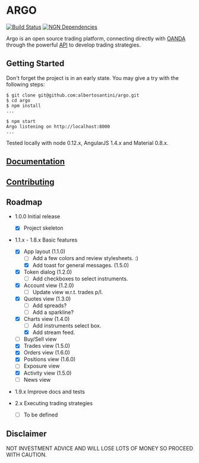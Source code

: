 # ARGO

[![Build Status](https://travis-ci.org/albertosantini/argo.png)](https://travis-ci.org/albertosantini/argo)
[![NGN Dependencies](https://david-dm.org/albertosantini/argo.png)](https://david-dm.org/albertosantini/argo)

Argo is an open source trading platform, connecting directly with [OANDA][]
through the powerful [API][] to develop trading strategies.

## Getting Started

Don't forget the project is in an early state.
You may give a try with the following steps:

```
$ git clone git@github.com:albertosantini/argo.git
$ cd argo
$ npm install
...

$ npm start
Argo listening on http://localhost:8000
...
```
Tested locally with node 0.12.x, AngularJS 1.4.x and Material 0.8.x.

## [Documentation](docs/)

## [Contributing](CONTRIBUTING.md)

## Roadmap

- 1.0.0 Initial release
    - [X] Project skeleton

- 1.1.x - 1.8.x Basic features
    - [X] App layout (1.1.0)
        - [ ] Add a few colors and review stylesheets. :)
        - [X] Add toast for general messages. (1.5.0)
    - [X] Token dialog (1.2.0)
        - [ ] Add checkboxes to select instruments.
    - [X] Account view (1.2.0)
        - [ ] Update view w.r.t. trades p/l.
    - [X] Quotes view (1.3.0)
        - [ ] Add spreads?
        - [ ] Add a sparkline?
    - [X] Charts view (1.4.0)
        - [ ] Add instruments select box.
        - [X] Add stream feed.
    - [ ] Buy/Sell view
    - [X] Trades view (1.5.0)
    - [X] Orders view (1.6.0)
    - [X] Positions view (1.6.0)
    - [ ] Exposure view
    - [X] Activity view (1.5.0)
    - [ ] News view

- 1.9.x Improve docs and tests

- 2.x Executing trading strategies
    - [ ] To be defined

## Disclaimer

NOT INVESTMENT ADVICE AND WILL LOSE LOTS OF MONEY SO PROCEED WITH CAUTION.


[OANDA]: http://fxtrade.oanda.co.uk/
[API]: http://developer.oanda.com/

